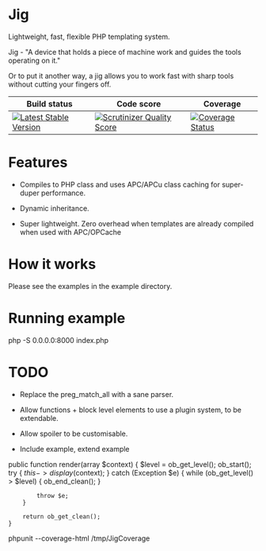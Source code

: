 Jig
===

Lightweight, fast, flexible PHP templating system.

Jig - "A device that holds a piece of machine work and guides the tools operating on it."

Or to put it another way, a jig allows you to work fast with sharp tools without cutting your fingers off.


<table>
    <thead>
        <tr>
            <th>Build status</th>
            <th>Code score</th>
            <th>Coverage</th>
        </tr>
    </thead>
    <tbody>
        <tr>
            <td>
                <a href="https://travis-ci.org/Danack/Jig ">
                    <img src="https://travis-ci.org/Danack/Jig.png" alt="Latest Stable Version" style="max-width:100%;">
                </a>
            </td>
            <td>
                <a href="https://scrutinizer-ci.com/g/Danack/Jig/">
                    <img src="https://scrutinizer-ci.com/g/Danack/Jig/badges/quality-score.png?s=bac5cc7d57c0433c1213290257721948818a78a2" alt="Scrutinizer Quality Score" style="max-width:100%;">
                </a>
            </td>
            <td>
                <a href="https://scrutinizer-ci.com/g/Danack/Jig/">
                    <img src="https://scrutinizer-ci.com/g/Danack/Jig/badges/coverage.png?s=70806917f23a4e848d7c7415ac71e25256ec9b58" alt="Coverage Status" style="max-width:100%;">
                </a>
            </td>
        </tr>
    </tbody>
</table>


Features 
========

* Compiles to PHP class and uses APC/APCu class caching for super-duper performance.

* Dynamic inheritance.

* Super lightweight. Zero overhead when templates are already compiled when used with APC/OPCache



How it works
============

Please see the examples in the example directory.


Running example
===============

php -S 0.0.0.0:8000 index.php


TODO
====

* Replace the preg_match_all with a sane parser.

* Allow functions + block level elements to use a plugin system, to be extendable.

* Allow spoiler to be customisable.

* Include example, extend example



public function render(array $context)
    {
        $level = ob_get_level();
        ob_start();
        try {
            $this->display($context);
        } catch (Exception $e) {
            while (ob_get_level() > $level) {
                ob_end_clean();
            }

            throw $e;
        }

        return ob_get_clean();
    }

phpunit --coverage-html /tmp/JigCoverage